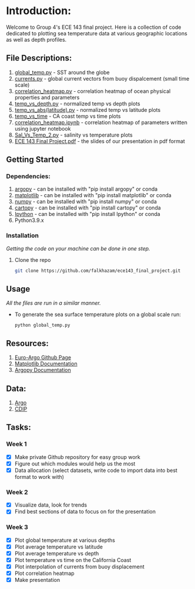 # Introduction:
Welcome to Group 4's ECE 143 final project. Here is a collection of code dedicated to plotting sea temperature data at various geographic locations as well as depth profiles.

## File Descriptions:

1. [global_temp.py](https://github.com/falkhazam/ece143_final_project/blob/main/global_temp.py) - SST around the globe
2. [currents.py](https://github.com/falkhazam/ece143_final_project/blob/main/currents.py) - global current vectors from buoy dispalcement (small time scale)
3. [correlation_heatmap.py](https://github.com/falkhazam/ece143_final_project/blob/main/correlation_heatmap.py) - correlation heatmap of ocean physical properties and parameters
4. [temp_vs_depth.py](https://github.com/falkhazam/ece143_final_project/blob/main/temp_vs_depth.py) - normalized temp vs depth plots
5. [temp_vs_abs(latitude).py](https://github.com/falkhazam/ece143_final_project/blob/main/temp_vs_abs(latitude).py) - normalized temp vs latitude plots
6. [temp_vs_time](https://github.com/falkhazam/ece143_final_project/blob/main/temp_vs_time_CA.py) - CA coast temp vs time plots
7. [correlation_heatmap.ipynb](https://github.com/falkhazam/ece143_final_project/blob/main/CorrelationHeatmap.ipynb) - correlation heatmap of parameters written using jupyter notebook
8. [Sal_Vs_Temp_2.py](https://github.com/falkhazam/ece143_final_project/blob/main/Sal_Vs_Temp_2.py) - salinity vs temperature plots
9. [ECE 143 Final Project.pdf](https://github.com/falkhazam/ece143_final_project/blob/main/ECE%20143%20Final%20Project.pdf) - the slides of our presentation in pdf format

## Getting Started


### Dependencies:

1. [argopy](https://github.com/euroargodev/argopy) - can be installed with "pip install argopy" or conda
2. [matplotlib](https://matplotlib.org/) - can be installed with "pip install matplotlib" or conda
3. [numpy](https://numpy.org/) - can be installed with "pip install numpy" or conda
4. [cartopy](https://scitools.org.uk/cartopy/docs/latest/) - can be installed with "pip install cartopy" or conda
5. [Ipython](https://ipython.org/) - can be installed with "pip install Ipython" or conda
6. Python3.9.x

### Installation

_Getting the code on your machine can be done in one step._

1. Clone the repo
   ```sh
   git clone https://github.com/falkhazam/ece143_final_project.git
   ```


## Usage

_All the files are run in a similar manner._

- To generate the sea surface temperature plots on a global scale run:
    ```
    python global_temp.py
    ```


## Resources:

1. [Euro-Argo Github Page](https://github.com/euroargodev)
2. [Matplotlib Documentation](https://matplotlib.org/stable/users/index)
3. [Argopy Documentation](https://argopy.readthedocs.io/en/latest/)

## Data:
1. [Argo](https://argo.ucsd.edu/data/)
2. [CDIP](https://cdip.ucsd.edu/themes/cdip?zoom=auto&tz=UTC&ll_fmt=dm&numcolorbands=10&palette=cdip_classic&high=6.096&r=999&un=1&pb=1&d2=p70)



## Tasks:

### Week 1
- [x] Make private Github repository for easy group work
- [x] Figure out which modules would help us the most
- [X] Data allocation (select datasets, write code to import data into best format to work with)

### Week 2
- [x] Visualize data, look for trends
- [x] Find best sections of data to focus on for the presentation

### Week 3
- [x] Plot global temperature at various depths
- [x] Plot average temperature vs latitude
- [x] Plot average temperature vs depth
- [x] Plot temperature vs time on the California Coast
- [x] Plot interpolation of currents from buoy displacement
- [x] Plot correlation heatmap
- [x] Make presentation

